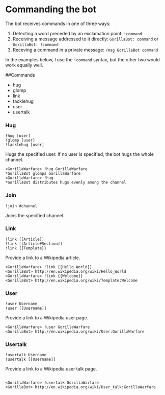 # Commanding the bot

The bot receives commands in one of three ways:

1. Detecting a word preceded by an exclamation point: `!command`<br/>
2. Receiving a message addressed to it directly: `GorillaBot: command` or `GorillaBot: !command`<br/>
3. Receving a command in a private message: `/msg GorillaBot command`

In the examples below, I use the `!command` syntax, but the other two would work equally well.

##Commands
* hug
* glomp
* link
* tacklehug
* user
* usertalk

### Hug ###
    !hug [user]
    !glomp [user]
    !tacklehug [user]
    
Hugs the specified user. If no user is specified, the bot hugs the whole channel.

```irc
<GorillaWarfare> !hug GorillaWarfare
*GorillaBot glomps GorillaWarfare
<GorillaWarfare> !hug
*GorillaBot distributes hugs evenly among the channel
```
### Join ###
    !join #channel
    
Joins the specified channel.

### Link ###

    !link [[Article]]
    !link [[Article#Section]]
    !link {{Template}}

Provide a link to a Wikipedia article.
    
```irc
<GorillaWarfare> !link [[Hello World]]
<GorillaBot> http://en.wikipedia.org/wiki/Hello_World
<GorillaWarfare> !link {{Welcome}}
<GorillaBot> http://en.wikipedia.org/wiki/Template:Welcome
```

### User ###

    !user Username
    !user [[Username]]
    
Provide a link to a Wikipedia user page.

```irc
<GorillaWarfare> !user GorillaWarfare
<GorillaBot> http://en.wikipedia.org/wiki/User:GorillaWarfare
```
    
### Usertalk ###

    !usertalk Username
    !usertalk [[Username]]
    
Provide a link to a Wikipedia user talk page.

```irc

<GorillaWarfare> !usertalk GorillaWarfare
<GorillaBot> http://en.wikipedia.org/wiki/User_talk:GorillaWarfare
```
